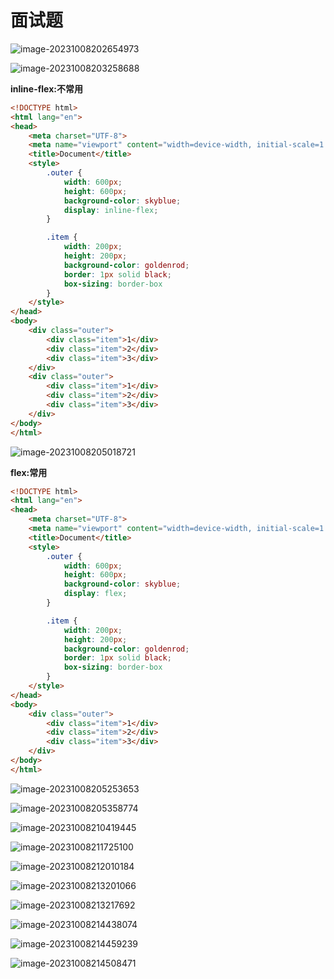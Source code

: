 #                                         面试题

![image-20231008202654973](D:\typora_photo\image-20231008202654973.png)

![image-20231008203258688](D:\typora_photo\image-20231008203258688.png)

**inline-flex:不常用**

```html
<!DOCTYPE html>
<html lang="en">
<head>
    <meta charset="UTF-8">
    <meta name="viewport" content="width=device-width, initial-scale=1.0">
    <title>Document</title>
    <style>
        .outer {
            width: 600px;
            height: 600px;
            background-color: skyblue;
            display: inline-flex;
        }

        .item {
            width: 200px;
            height: 200px;
            background-color: goldenrod;
            border: 1px solid black;
            box-sizing: border-box
        }
    </style>
</head>
<body>
    <div class="outer">
        <div class="item">1</div>
        <div class="item">2</div>
        <div class="item">3</div>
    </div>
    <div class="outer">
        <div class="item">1</div>
        <div class="item">2</div>
        <div class="item">3</div>
    </div>
</body>
</html>
```

![image-20231008205018721](D:\typora_photo\image-20231008205018721.png)

**flex:常用**

```html
<!DOCTYPE html>
<html lang="en">
<head>
    <meta charset="UTF-8">
    <meta name="viewport" content="width=device-width, initial-scale=1.0">
    <title>Document</title>
    <style>
        .outer {
            width: 600px;
            height: 600px;
            background-color: skyblue;
            display: flex;
        }

        .item {
            width: 200px;
            height: 200px;
            background-color: goldenrod;
            border: 1px solid black;
            box-sizing: border-box
        }
    </style>
</head>
<body>
    <div class="outer">
        <div class="item">1</div>
        <div class="item">2</div>
        <div class="item">3</div>
    </div>
</body>
</html>
```

![image-20231008205253653](D:\typora_photo\image-20231008205253653.png)

![image-20231008205358774](D:\typora_photo\image-20231008205358774.png)

![image-20231008210419445](D:\typora_photo\image-20231008210419445.png)

![image-20231008211725100](D:\typora_photo\image-20231008211725100.png)

![image-20231008212010184](D:\typora_photo\image-20231008212010184.png)

![image-20231008213201066](D:\typora_photo\image-20231008213201066.png)

![image-20231008213217692](D:\typora_photo\image-20231008213217692.png)

![image-20231008214438074](D:\typora_photo\image-20231008214438074.png)

![image-20231008214459239](D:\typora_photo\image-20231008214459239.png)

![image-20231008214508471](D:\typora_photo\image-20231008214508471.png)